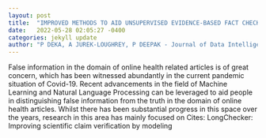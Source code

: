 ```yaml
---
layout: post
title:  "IMPROVED METHODS TO AID UNSUPERVISED EVIDENCE-BASED FACT CHECKING FOR ONLINE HEALTH NEWS"
date:   2022-05-28 02:05:27 -0400
categories: jekyll update
author: "P DEKA, A JUREK-LOUGHREY, P DEEPAK - Journal of Data Intelligence, 2022"
---
```

False information in the domain of online health related articles is of great concern, which has been witnessed abundantly in the current pandemic situation of Covid-19. Recent advancements in the field of Machine Learning and Natural Language Processing can be leveraged to aid people in distinguishing false information from the truth in the domain of online health articles. Whilst there has been substantial progress in this space over the years, research in this area has mainly focused on  Cites: LongChecker: Improving scientific claim verification by modeling